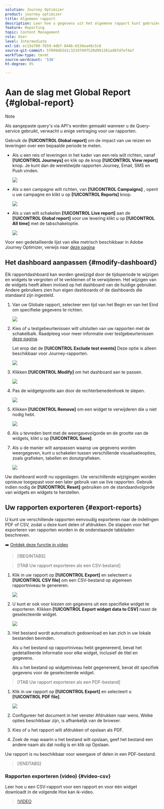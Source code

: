 ```yaml
---
solution: Journey Optimizer
product: journey optimizer
title: Algemeen rapport
description: Leer hoe u gegevens uit het algemene rapport kunt gebruiken
feature: Reporting
topic: Content Management
role: User
level: Intermediate
exl-id: ec15e700-7659-4dbf-8446-6534ea48c5c8
source-git-commit: 5f099db541c3219749f520d991261ad6fdfef4a7
workflow-type: tm+mt
source-wordcount: '538'
ht-degree: 0%

---
```


# Aan de slag met Global Report {#global-report}

>[!NOTE]
>
> Als aangepaste query&#39;s via API&#39;s worden gemaakt wanneer u de Query-service gebruikt, verwacht u enige vertraging voor uw rapporten.

Gebruik de **[!UICONTROL Global report]** om de impact van uw reizen en leveringen over een bepaalde periode te meten.

* Als u een reis of leveringen in het kader van een reis wilt richten, vanaf **[!UICONTROL Journeys]** en klik op de knop **[!UICONTROL View report]** knop. Je kunt dan de wereldwijde rapporten Journey, Email, SMS en Push vinden.

  ![](assets/report_journey.png)

* Als u een campagne wilt richten, van **[!UICONTROL Campaigns]** , opent u uw campagne en klikt u op **[!UICONTROL Reports]** knop.

  ![](assets/report_campaign.png)

* Als u van wilt schakelen **[!UICONTROL Live report]** aan de **[!UICONTROL Global report]** voor uw levering klikt u op **[!UICONTROL All time]** met de tabschakeloptie.

  ![](assets/report_5.png)

Voor een gedetailleerde lijst van elke metrisch beschikbaar in Adobe Journey Optimizer, verwijs naar [deze pagina](#list-of-components-global)

## Het dashboard aanpassen {#modify-dashboard}

Elk rapportdashboard kan worden gewijzigd door de tijdsperiode te wijzigen en widgets te vergroten of te verkleinen of te verwijderen. Het wijzigen van de widgets heeft alleen invloed op het dashboard van de huidige gebruiker. Andere gebruikers zien hun eigen dashboards of de dashboards die standaard zijn ingesteld.

1. Van uw Globale rapport, selecteer een tijd van het Begin en van het Eind om specifieke gegevens te richten.

   ![](assets/report_modify_1.png)

1. Kies of u testgebeurtenissen wilt uitsluiten van uw rapporten met de schakelbalk. Raadpleeg voor meer informatie over testgebeurtenissen [deze pagina](../building-journeys/testing-the-journey.md).

   Let erop dat de **[!UICONTROL Exclude test events]** Deze optie is alleen beschikbaar voor Journey-rapporten.

   ![](assets/report_modify_2.png)

1. Klikken **[!UICONTROL Modify]** om het dashboard aan te passen.

   ![](assets/report_modify_3.png)

1. Pas de widgetgrootte aan door de rechterbenedenhoek te slepen.

   ![](assets/report_modify_4.png)

1. Klikken **[!UICONTROL Remove]** om een widget te verwijderen die u niet nodig hebt.

   ![](assets/report_modify_5.png)

1. Als u tevreden bent met de weergavevolgorde en de grootte van de widgets, klikt u op **[!UICONTROL Save]**.

1. Als u de manier wilt aanpassen waarop uw gegevens worden weergegeven, kunt u schakelen tussen verschillende visualisatieopties, zoals grafieken, tabellen en donutgrafieken.

   ![](assets/report_modify_10.png)

Uw dashboard wordt nu opgeslagen. Uw verschillende wijzigingen worden opnieuw toegepast voor een later gebruik van uw live rapporten. Gebruik indien nodig de **[!UICONTROL Reset]** gebruiken om de standaardvolgorde van widgets en widgets te herstellen.

## Uw rapporten exporteren {#export-reports}

U kunt uw verschillende rapporten eenvoudig exporteren naar de indelingen PDF of CSV, zodat u deze kunt delen of afdrukken. De stappen voor het exporteren van rapporten worden in de onderstaande tabbladen beschreven.

➡️ [Ontdek deze functie in video](#video-csv)


>[!BEGINTABS]

>[!TAB Uw rapport exporteren als een CSV-bestand]

1. Klik in uw rapport op **[!UICONTROL Export]** en selecteert u **[!UICONTROL CSV file]** om een CSV-bestand op algemeen rapportniveau te genereren.

   ![](assets/export_1.png)

1. U kunt er ook voor kiezen om gegevens uit een specifieke widget te exporteren. Klikken **[!UICONTROL Export widget data to CSV]** naast de geselecteerde widget.

   ![](assets/export_3.png)

1. Het bestand wordt automatisch gedownload en kan zich in uw lokale bestanden bevinden.

   Als u het bestand op rapportniveau hebt gegenereerd, bevat het gedetailleerde informatie voor elke widget, inclusief de titel en gegevens.

   Als u het bestand op widgetniveau hebt gegenereerd, bevat dit specifiek gegevens voor de geselecteerde widget.

>[!TAB Uw rapport exporteren als een PDF-bestand]

1. Klik in uw rapport op **[!UICONTROL Export]** en selecteert u **[!UICONTROL PDF file]**.

   ![](assets/export_2.png)

1. Configureer het document in het venster Afdrukken naar wens. Welke opties beschikbaar zijn, is afhankelijk van de browser.

1. Kies of u het rapport wilt afdrukken of opslaan als PDF.

1. Zoek de map waarin u het bestand wilt opslaan, geef het bestand een andere naam als dat nodig is en klik op Opslaan.

Uw rapport is nu beschikbaar voor weergave of delen in een PDF-bestand.



>[!ENDTABS]


### Rapporten exporteren (video) {#video-csv}

Leer hoe u een CSV-rapport voor een rapport en voor één widget downloadt in de volgende Hoe kan ik-video.

>[!VIDEO](https://video.tv.adobe.com/v/3424603?quality=12)

